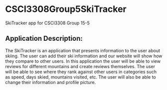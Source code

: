 # CSCI3308Group5SkiTracker
SkiTracker app for CSCI3308 Group 15-5
<h2>Application Description:</h2>
The SkiTracker is an application that presents information to the user about skiing. The user can add their ski information and our website will show how they compare to other users. In this application the user will be able to view reviews for different mountains and create reviews themselves. The user will be able to see where they rank against other users in categories such as speed, days skied, mountains visited, etc. The user will also be able to change their information and profile picture.  
